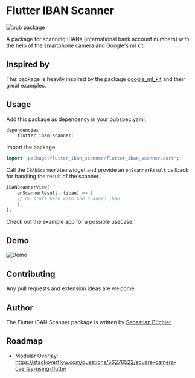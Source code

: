 # Flutter IBAN Scanner

[![pub package](https://img.shields.io/pub/v/flutter_iban_scanner.svg)](https://pub.dev/packages/flutter_iban_scanner)

A package for scanning IBANs  (international bank account numbers) with the help of the smartphone camera and Google's ml kit.

## Inspired by

This package is heavily inspired by the package [google_ml_kit](https://pub.dev/packages/google_ml_kit) and their great examples.

## Usage

Add this package as dependency in your pubspec.yaml.

```dart
dependencies:
    flutter_iban_scanner:
```

Import the package.

```dart
import 'package:flutter_iban_scanner/flutter_iban_scanner.dart';
```

Call the `IBANScannerView` widget and provide an `onScannerResult` callback for handling the result of the scanner.

```dart
IBANScannerView(
    onScannerResult: (iban) => {
    // do stuff here with the scanned iban
    },
),
```

Check out the example app for a possible usecase.

## Demo

![Demo](https://github.com/sebastianbuechler/flutter_iban_scanner/blob/master/example/example.gif)

## Contributing

Any pull requests and extension ideas are welcome.

## Author

The Flutter IBAN Scanner package is written by [Sebastian Büchler](https://github.com/sebastianbuechler)

## Roadmap

* Modular Overlay: <https://stackoverflow.com/questions/56276522/square-camera-overlay-using-flutter>
